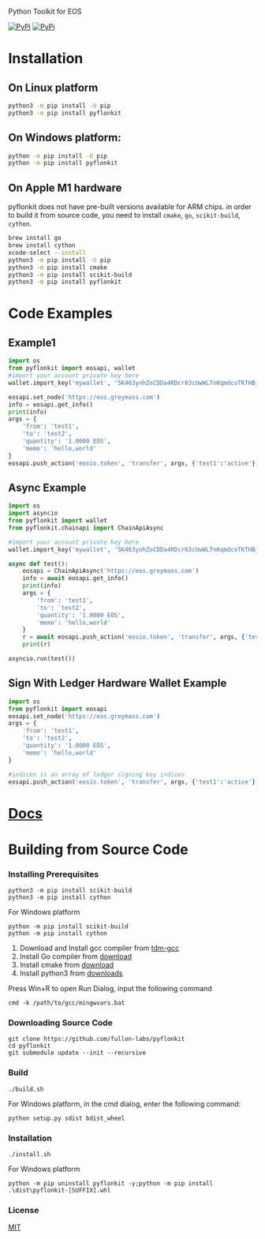 Python Toolkit for EOS

[![PyPi](https://img.shields.io/pypi/v/pyflonkit.svg)](https://pypi.org/project/pyflonkit)
[![PyPi](https://img.shields.io/pypi/dm/pyflonkit.svg)](https://pypi.org/project/pyflonkit)

# Installation

## On Linux platform

```bash
python3 -m pip install -U pip
python3 -m pip install pyflonkit
```

## On Windows platform:

```bash
python -m pip install -U pip
python -m pip install pyflonkit
```

## On Apple M1 hardware

pyflonkit does not have pre-built versions available for ARM chips. in order to build it from source code, you need to install `cmake`, `go`, `scikit-build`, `cython`.

```bash
brew install go
brew install cython
xcode-select --install
python3 -m pip install -U pip
python3 -m pip install cmake
python3 -m pip install scikit-build
python3 -m pip install pyflonkit
```

# Code Examples

## Example1
```python
import os
from pyflonkit import eosapi, wallet
#import your account private key here
wallet.import_key('mywallet', '5K463ynhZoCDDa4RDcr63cUwWLTnKqmdcoTKTHBjqoKfv4u5V7p')

eosapi.set_node('https://eos.greymass.com')
info = eosapi.get_info()
print(info)
args = {
    'from': 'test1',
    'to': 'test2',
    'quantity': '1.0000 EOS',
    'memo': 'hello,world'
}
eosapi.push_action('eosio.token', 'transfer', args, {'test1':'active'})
```

## Async Example
```python
import os
import asyncio
from pyflonkit import wallet
from pyflonkit.chainapi import ChainApiAsync

#import your account private key here
wallet.import_key('mywallet', '5K463ynhZoCDDa4RDcr63cUwWLTnKqmdcoTKTHBjqoKfv4u5V7p')

async def test():
    eosapi = ChainApiAsync('https://eos.greymass.com')
    info = await eosapi.get_info()
    print(info)
    args = {
        'from': 'test1',
        'to': 'test2',
        'quantity': '1.0000 EOS',
        'memo': 'hello,world'
    }
    r = await eosapi.push_action('eosio.token', 'transfer', args, {'test1':'active'})
    print(r)

asyncio.run(test())
```

## Sign With Ledger Hardware Wallet Example
```python
import os
from pyflonkit import eosapi
eosapi.set_node('https://eos.greymass.com')
args = {
    'from': 'test1',
    'to': 'test2',
    'quantity': '1.0000 EOS',
    'memo': 'hello,world'
}

#indices is an array of ledger signing key indices
eosapi.push_action('eosio.token', 'transfer', args, {'test1':'active'}, indices=[0])
```




# [Docs](https://github.com/fullon-labs/pyflonkit/tree/master/docs)

# Building from Source Code

### Installing Prerequisites

```
python3 -m pip install scikit-build
python3 -m pip install cython
```

For Windows platform

```
python -m pip install scikit-build
python -m pip install cython
```

1. Download and Install gcc compiler from [tdm-gcc](https://jmeubank.github.io/tdm-gcc)
2. Install Go compiler from [download](https://golang.org/doc/install#download)
3. Install cmake from [download](https://cmake.org/download)
4. Install python3 from [downloads](https://www.python.org/downloads/windows/)

Press Win+R to open Run Dialog, input the following command
```
cmd -k /path/to/gcc/mingwvars.bat
```

### Downloading Source Code

```
git clone https://github.com/fullon-labs/pyflonkit
cd pyflonkit
git submodule update --init --recursive
```

### Build
```
./build.sh
```

For Windows platform, in the cmd dialog, enter the following command:
```
python setup.py sdist bdist_wheel
```

### Installation

```
./install.sh
```

For Windows platform
```
python -m pip uninstall pyflonkit -y;python -m pip install .\dist\pyflonkit-[SUFFIX].whl
```

### License
[MIT](./LICENSE)
